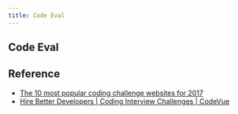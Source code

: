 ```yaml
---
title: Code Eval
---
```


## Code Eval


## Reference
* [The 10 most popular coding challenge websites for 2017](https://medium.freecodecamp.org/the-10-most-popular-coding-challenge-websites-of-2016-fb8a5672d22f)
* [Hire Better Developers \| Coding Interview Challenges \| CodeVue](https://www.hirevue.com/products/assessments/online-interview-coding-tests)
